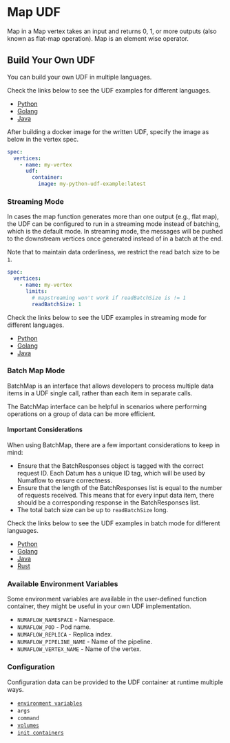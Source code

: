 # Map UDF

Map in a Map vertex takes an input and returns 0, 1, or more outputs (also known as flat-map operation). Map is an element wise operator.

## Build Your Own UDF

You can build your own UDF in multiple languages.

Check the links below to see the UDF examples for different languages.

- [Python](https://github.com/numaproj/numaflow-python/tree/main/examples/map/)
- [Golang](https://github.com/numaproj/numaflow-go/tree/main/examples/mapper/)
- [Java](https://github.com/numaproj/numaflow-java/tree/main/examples/src/main/java/io/numaproj/numaflow/examples/map/)

After building a docker image for the written UDF, specify the image as below in the vertex spec.

```yaml
spec:
  vertices:
    - name: my-vertex
      udf:
        container:
          image: my-python-udf-example:latest
```

### Streaming Mode

In cases the map function generates more than one output (e.g., flat map), the UDF can be
configured to run in a streaming mode instead of batching, which is the default mode.
In streaming mode, the messages will be pushed to the downstream vertices once generated
instead of in a batch at the end.

Note that to maintain data orderliness, we restrict the read batch size to be `1`.

```yaml
spec:
  vertices:
    - name: my-vertex
      limits:
        # mapstreaming won't work if readBatchSize is != 1      
        readBatchSize: 1
```

Check the links below to see the UDF examples in streaming mode for different languages.

- [Python](https://github.com/numaproj/numaflow-python/tree/main/examples/mapstream/flatmap_stream/)
- [Golang](https://github.com/numaproj/numaflow-go/tree/main/examples/mapstreamer/flatmap_stream/)
- [Java](https://github.com/numaproj/numaflow-java/tree/main/examples/src/main/java/io/numaproj/numaflow/examples/mapstream/flatmapstream/)

### Batch Map Mode

BatchMap is an interface that allows developers to process multiple data items in a UDF single call,
rather than each item in separate calls.

The BatchMap interface can be helpful in scenarios where performing operations on a group of data can be more efficient.

#### Important Considerations

When using BatchMap, there are a few important considerations to keep in mind:

- Ensure that the BatchResponses object is tagged with the correct request ID. 
Each Datum has a unique ID tag, which will be used by Numaflow to ensure correctness.
- Ensure that the length of the BatchResponses list is equal to the number of requests received. This means that for 
every input data item, there should be a corresponding response in the BatchResponses list.
- The total batch size can be up to `readBatchSize` long.

Check the links below to see the UDF examples in batch mode for different languages.

- [Python](https://github.com/numaproj/numaflow-python/tree/main/examples/batchmap/)
- [Golang](https://github.com/numaproj/numaflow-go/tree/main/examples/batchmapper/)
- [Java](https://github.com/numaproj/numaflow-java/tree/main/examples/src/main/java/io/numaproj/numaflow/examples/batchmap/)
- [Rust](https://github.com/numaproj/numaflow-rs/tree/main/examples/batchmap-cat/)

### Available Environment Variables

Some environment variables are available in the user-defined function container, they might be useful in your own UDF implementation.

- `NUMAFLOW_NAMESPACE` - Namespace.
- `NUMAFLOW_POD` - Pod name.
- `NUMAFLOW_REPLICA` - Replica index.
- `NUMAFLOW_PIPELINE_NAME` - Name of the pipeline.
- `NUMAFLOW_VERTEX_NAME` - Name of the vertex.

### Configuration

Configuration data can be provided to the UDF container at runtime multiple ways.

- [`environment variables`](../../reference/configuration/environment-variables.md)
- `args`
- `command`
- [`volumes`](../../reference/configuration/volumes.md)
- [`init containers`](../../reference/configuration/init-containers.md)
